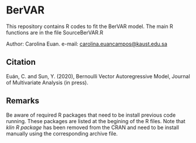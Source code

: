 # BerVAR
This repository contains R codes to fit the BerVAR model.
The main R functions are in the file SourceBerVAR.R

Author: Carolina Euan. 
e-mail: carolina.euancampos@kaust.edu.sa

## Citation 
Euán, C. and Sun, Y. (2020), Bernoulli Vector Autoregressive Model, Journal of Multivariate Analysis (in press).

## Remarks

Be aware of required R packages that need to be install previous code running. These packages are listed at the begining of the R files. 
Note that *klin R package* has been removed from the CRAN and need to be install manually using the corresponding archive file.
